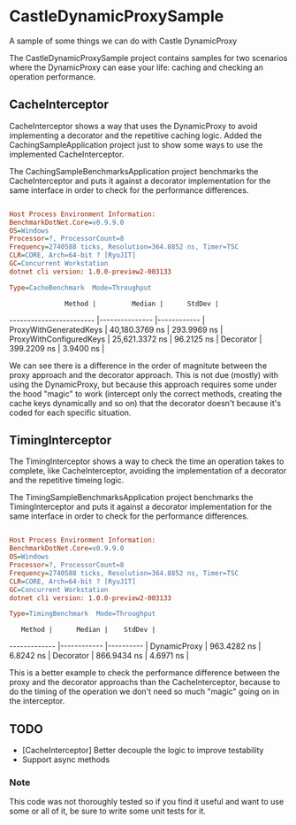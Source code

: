 # CastleDynamicProxySample
A sample of some things we can do with Castle DynamicProxy

The CastleDynamicProxySample project contains samples for two scenarios where the DynamicProxy can ease your life: caching and checking an operation performance.

## CacheInterceptor
CacheInterceptor shows a way that uses the DynamicProxy to avoid implementing a decorator and the repetitive caching logic.
Added the CachingSampleApplication project just to show some ways to use the implemented CacheInterceptor.

The CachingSampleBenchmarksApplication project benchmarks the CacheInterceptor and puts it against a decorator implementation for the same interface in order to check for the performance differences.

```ini

Host Process Environment Information:
BenchmarkDotNet.Core=v0.9.9.0
OS=Windows
Processor=?, ProcessorCount=8
Frequency=2740588 ticks, Resolution=364.8852 ns, Timer=TSC
CLR=CORE, Arch=64-bit ? [RyuJIT]
GC=Concurrent Workstation
dotnet cli version: 1.0.0-preview2-003133

Type=CacheBenchmark  Mode=Throughput  

```
                  Method |         Median |      StdDev |
------------------------ |--------------- |------------ |
  ProxyWithGeneratedKeys | 40,180.3769 ns | 293.9969 ns |
 ProxyWithConfiguredKeys | 25,621.3372 ns |  96.2125 ns |
               Decorator |    399.2209 ns |   3.9400 ns |

We can see there is a difference in the order of magnitute between the proxy approach and the decorator approach. This is not due (mostly) with using the DynamicProxy, but because this approach requires some under the hood "magic" to work (intercept only the correct methods, creating the cache keys dynamically and so on) that the decorator doesn't because it's coded for each specific situation.

## TimingInterceptor
The TimingInterceptor shows a way to check the time an operation takes to complete, like CacheInterceptor, avoiding the implementation of a decorator and the repetitive timeing logic.

The TimingSampleBenchmarksApplication project benchmarks the TimingInterceptor and puts it against a decorator implementation for the same interface in order to check for the performance differences.

```ini

Host Process Environment Information:
BenchmarkDotNet.Core=v0.9.9.0
OS=Windows
Processor=?, ProcessorCount=8
Frequency=2740588 ticks, Resolution=364.8852 ns, Timer=TSC
CLR=CORE, Arch=64-bit ? [RyuJIT]
GC=Concurrent Workstation
dotnet cli version: 1.0.0-preview2-003133

Type=TimingBenchmark  Mode=Throughput  

```
       Method |      Median |    StdDev |
------------- |------------ |---------- |
 DynamicProxy | 963.4282 ns | 6.8242 ns |
    Decorator | 866.9434 ns | 4.6971 ns |
    
This is a better example to check the performance difference between the proxy and the decorator approachs than the CacheInterceptor, because to do the timing of the operation we don't need so much "magic" going on in the interceptor.

## TODO
* [CacheInterceptor] Better decouple the logic to improve testability
* Support async methods

### Note
This code was not thoroughly tested so if you find it useful and want to use some or all of it, be sure to write some unit tests for it.
